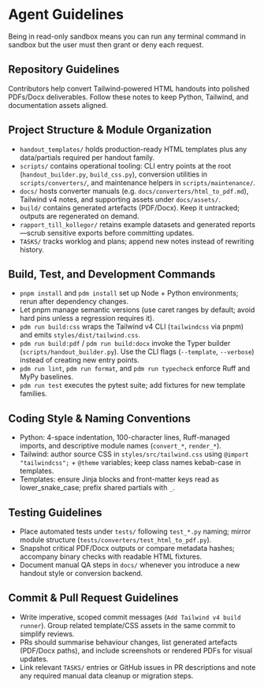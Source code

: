 # Agent Guidelines

Being in read-only sandbox means you can run any terminal command in sandbox but the user must then grant or deny each request.

## Repository Guidelines

Contributors help convert Tailwind-powered HTML handouts into polished PDFs/Docx deliverables. Follow these notes to keep Python, Tailwind, and documentation assets aligned.

## Project Structure & Module Organization

- `handout_templates/` holds production-ready HTML templates plus any data/partials required per handout family.
- `scripts/` contains operational tooling: CLI entry points at the root (`handout_builder.py`, `build_css.py`), conversion utilities in `scripts/converters/`, and maintenance helpers in `scripts/maintenance/`.
- `docs/` hosts converter manuals (e.g. `docs/converters/html_to_pdf.md`), Tailwind v4 notes, and supporting assets under `docs/assets/`.
- `build/` contains generated artefacts (PDF/Docx). Keep it untracked; outputs are regenerated on demand.
- `rapport_till_kollegor/` retains example datasets and generated reports—scrub sensitive exports before committing updates.
- `TASKS/` tracks worklog and plans; append new notes instead of rewriting history.

## Build, Test, and Development Commands

- `pnpm install` and `pdm install` set up Node + Python environments; rerun after dependency changes.
- Let pnpm manage semantic versions (use caret ranges by default; avoid hard pins unless a regression requires it).
- `pdm run build:css` wraps the Tailwind v4 CLI (`tailwindcss` via pnpm) and emits `styles/dist/tailwind.css`.
- `pdm run build:pdf` / `pdm run build:docx` invoke the Typer builder (`scripts/handout_builder.py`). Use the CLI flags (`--template`, `--verbose`) instead of creating new entry points.
- `pdm run lint`, `pdm run format`, and `pdm run typecheck` enforce Ruff and MyPy baselines.
- `pdm run test` executes the pytest suite; add fixtures for new template families.

## Coding Style & Naming Conventions

- Python: 4-space indentation, 100-character lines, Ruff-managed imports, and descriptive module names (`convert_*`, `render_*`).
- Tailwind: author source CSS in `styles/src/tailwind.css` using `@import "tailwindcss";` + `@theme` variables; keep class names kebab-case in templates.
- Templates: ensure Jinja blocks and front-matter keys read as lower_snake_case; prefix shared partials with `_`.

## Testing Guidelines

- Place automated tests under `tests/` following `test_*.py` naming; mirror module structure (`tests/converters/test_html_to_pdf.py`).
- Snapshot critical PDF/Docx outputs or compare metadata hashes; accompany binary checks with readable HTML fixtures.
- Document manual QA steps in `docs/` whenever you introduce a new handout style or conversion backend.

## Commit & Pull Request Guidelines

- Write imperative, scoped commit messages (`Add Tailwind v4 build runner`). Group related template/CSS assets in the same commit to simplify reviews.
- PRs should summarise behaviour changes, list generated artefacts (PDF/Docx paths), and include screenshots or rendered PDFs for visual updates.
- Link relevant `TASKS/` entries or GitHub issues in PR descriptions and note any required manual data cleanup or migration steps.
